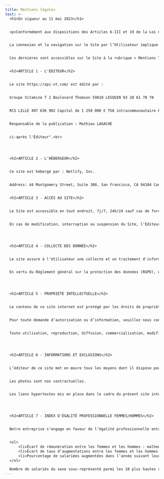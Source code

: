 ```yaml
---
title: Mentions légales
text: >-
  <h1>En vigueur au 11 mai 2023</h1>


  <p>Conformément aux dispositions des Articles 6-III et 19 de la Loi n°2004-575 du 21 juin 2004 pour la Confiance dans l’économie numérique, dite L.C.E.N., il est porté à la connaissance des utilisateurs et des visiteurs, ci-après « l’Utilisateur » du site https://api-vt.com/, ci-après le « Site », les présentes mentions légales.</p>


  La connexion et la navigation sur le Site par l’Utilisateur implique acceptation intégrale et sans réserve présentes mentions légales.


  Ces dernières sont accessibles sur le Site à la rubrique « Mentions légales ».<br>


  <h2>ARTICLE 1 - L'ÉDITEUR</h2>


  Le site https://api-vt.com/ est édité par :


  Groupe Vitamine T 2 Boulevard Thomson 59810 LESQUIN 03 20 61 70 70


  RCS LILLE 497 636 902 Capital de 1 250 000 € TVA intracommunautaire FR 28 501 765 259


  Responsable de la publication : Mathieu LAGACHE


  ci-après l'Éditeur".<br>




  <h2>ARTICLE 2 - L'HÉBERGEUR</h2>


  Ce site est hébergé par : Netlify, Inc.


  Address: 44 Montgomery Street, Suite 300, San Francisco, CA 94104 Contact person’s name, position and contact details: privacy@netlify.com


  <h2>ARTICLE 3 - ACCÈS AU SITE</h2>


  Le Site est accessible en tout endroit, 7j/7, 24h/24 sauf cas de force majeure, interruption programmée non et pouvant découlant d’une nécessité de maintenance.


  En cas de modification, interruption ou suspension du Site, l'Éditeur ne saurait être tenu responsable.




  <h2>ARTICLE 4 - COLLECTE DES DONNÉE</h2>


  Le site assure à l'Utilisateur une collecte et un traitement d'informations personnelles dans le respect d vie privée conformément à la loi n°78-17 du 6 janvier 1978 relative à l'informatique, aux fichiers et aux libertés.


  En vertu du Règlement général sur la protection des données (RGPD), et de la loi Informatique et Libertés, en date du 6 janvier 1978, l'Utilisateur dispose d'un droit d'accès, de rectification, de suppression et d'opposition de ses données personnelles.




  <h2>ARTICLE 5 - PROPRIÉTÉ INTELLECTUELLE</h2>


  Le contenu de ce site internet est protégé par les droits de propriété intellectuelle et notamment par le droit d’auteur. Toute reproduction de ces contenus est conditionnée à un accord explicite préalable, en vertu de l’article L.122-4 du Code de la Propriété Intellectuelle.


  Pour toute demande d’autorisation ou d’information, veuillez nous contacter.


  Toute utilisation, reproduction, diffusion, commercialisation, modification de toutes ou partie du Site, sans autorisation de l’Éditeur est prohibée et pourra entraîner des actions et des poursuites judiciaires telles que notamment prévues par le Code de la propriété intellectuelle et le Code civil.




  <h2>ARTICLE 6 - INFORMATIONS ET EXCLUSIONS</h2>


  L’éditeur de ce site met en œuvre tous les moyens dont il dispose pour assurer une information fiable et une mise à jour des contenus. Toutefois, des erreurs ou omissions peuvent survenir. L’internaute devra donc s’assurer de l’exactitude des informations auprès de l’éditeur et signaler toutes modifications du site qu’il jugerait utile. L’éditeur du site n’est en aucun cas responsable de l’utilisation faite de ces informations, et de tout préjudice direct ou indirect pouvant en découler.


  Les photos sont non contractuelles.


  Les liens hypertextes mis en place dans le cadre du présent site internet en direction d’autres ressources présentes sur le réseau Internet ne sauraient engager la responsabilité de l’éditeur de ce site.




  <h2>ARTICLE 7 - INDEX D'ÉGALITÉ PROFESSIONNELLE FEMMES/HOMMES</h2>


  Notre entreprise s’engage en faveur de l’égalité professionnelle entre les femmes et les hommes. Malheureusement, comme pour les années précédentes, dans la mesure où les indicateurs calculables représentent moins de 75 points, notre index de l'égalité professionnelle entre les femmes et les hommes pour l’année 2023 (au titre des données 2022) n’est pas calculable. Cet index est calculé à partir des indicateurs suivants, parmi lesquels certains sont néanmoins calculables et bien notés pour API CHANTIERS :


  <ol>
      <li>Écart de rémunération entre les femmes et les hommes : malheureusement, cet indicateur n’est toujours pas calculable car l’ensemble des groupes valables (c’est-à-dire comptant au moins 3 femmes et 3 hommes), représentent moins de 40% des effectifs.</li>
      <li>Écart de taux d’augmentations entre les femmes et les hommes : pour l’index 2023, le taux de salariés augmentés en 2022 est de 25% pour les femmes et 15,9% pour les hommes – ce qui représente un écart favorable aux femmes de 1.1 et qui nous permet d’obtenir une note de 35/35 pour cet indicateur. Si notre entreprise avait obtenu la même note l’année précédente, pour l’index 2022, force est de constater une progression du taux de salariés augmentés dans la mesure où en 2021 ce taux était de 20% pour les femmes et 10,4% pour les hommes.</li>
      <li>Pourcentage de salariées augmentées dans l’année suivant leur retour de congé maternité : malheureusement, cet indicateur n’est toujours pas calculable, car il n'y a pas eu de retour de congé maternité sur la période de référence.</li>
  </ol>

  Nombre de salariés du sexe sous-représenté parmi les 10 plus hautes rémunérations : pour l’index 2023, le résultat final est 4 (les hommes sont sur-représentés) ; la note obtenue est 10/10. Nous constatons également une progression sur ce point dans la mesure où nous avions obtenu un résultat final de 2 et une note de 5/10 pour l’index 2022, au titre des données 2021.
---
```

